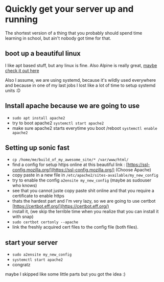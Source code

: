 # Quickly get your server up and running

The shortest version of a thing that you probably should spend time learning in school, but ain't nobody got time for that.

## boot up a beautiful linux

I like apt based stuff, but any linux is fine. Also Alpine is really great, [maybe check it out here](https://alpinelinux.org/)

Also I assume, we are using systemd, because it's wildly used everywhere and because in one of my last jobs I lost like a lot of time to setup systemd units :D 



## Install apache because we are going to use

- `sudo apt install apache2`
- try to boot apache2 `systemctl start apache2`
- make sure apache2 starts everytime you boot /reboot `systemctl enable apache2`


## Setting up sonic fast

- `cp /home/me/build_of_my_awesome_site/* /var/www/html/`
- find a config for setup https online at this beautiful link : [https://ssl-config.mozilla.org/](https://ssl-config.mozilla.org/) (Choose Apache)
- copy paste in a new file in `/etc/apache2/sites-available/my_new_config`
- try to enable the config `a2ensite my_new_config` (maybe as sudouser who knows)
- see that you cannot juste copy paste shit online and that you require a certificate to enable https
- thats the hardest part and I'm very lazy, so we are going to use certbot [https://certbot.eff.org/](https://certbot.eff.org/)
- install it, (we skip the terrible time when you realize that you can install it with snap)
- `sudo certbot certonly --apache`
- link the freshly acquired cert files to the config file (both files).

## start your server

- `sudo a2ensite my_new_config`
- `systemctl start apache2`
- congratz

maybe I skipped like some little parts but you got the idea :)


